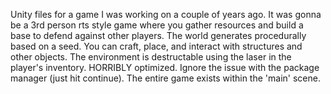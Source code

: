 Unity files for a game I was working on a couple of years ago. It was gonna be a 3rd person rts style game where you gather resources and build a base to defend against other players. The world generates procedurally based on a seed. You can craft, place, and interact with structures and other objects. The environment is destructable using the laser in the player's inventory. HORRIBLY optimized. Ignore the issue with the package manager (just hit continue). The entire game exists within the 'main' scene.
